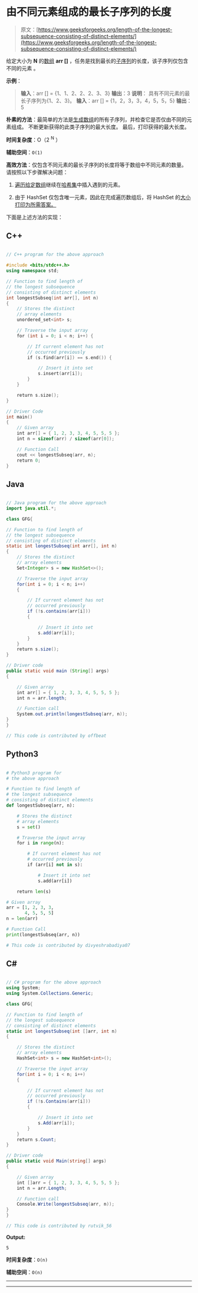 # 由不同元素组成的最长子序列的长度

> 原文：[https://www.geeksforgeeks.org/length-of-the-longest-subsequence-consisting-of-distinct-elements/](https://www.geeksforgeeks.org/length-of-the-longest-subsequence-consisting-of-distinct-elements/)

给定大小为 **N** 的[数组](https://www.geeksforgeeks.org/introduction-to-arrays/) **arr []** ，任务是找到最长的[子序列](https://www.geeksforgeeks.org/tag/subsequence/)的长度，该子序列仅包含不同的元素 。

**示例**：

> **输入**：arr [] = {1、1、2、2、2、3、3}
> **输出**：3
> **说明**：
> 具有不同元素的最长子序列为{1、2、3}。
> **输入**：arr [] = {1，2，3，3，4，5，5，5}
> **输出**：5

**朴素的方法**：最简单的方法是[生成数组](https://www.geeksforgeeks.org/generating-all-possible-subsequences-using-recursion/)的所有子序列，并检查它是否仅由不同的元素组成。 不断更新获得的此类子序列的最大长度。 最后，打印获得的最大长度。

**时间复杂度**：O（2 <sup>N</sup> ）

**辅助空间**：`O(1)`

**高效方法**：仅包含不同元素的最长子序列的长度将等于数组中不同元素的数量。 请按照以下步骤解决问题：

1.  [遍历给定数组](https://www.geeksforgeeks.org/c-program-to-traverse-an-array/)继续在[哈希集](http://www.geeksforgeeks.org/hashset-in-java/)中插入遇到的元素。

2.  由于 HashSet 仅包含唯一元素，因此在完成遍历数组后，将 HashSet 的[大小打印为所需答案。](https://www.geeksforgeeks.org/hashset-size-method-in-java/)

下面是上述方法的实现：

## C++

```cpp

// C++ program for the above approach

#include <bits/stdc++.h>
using namespace std;

// Function to find length of
// the longest subsequence
// consisting of distinct elements
int longestSubseq(int arr[], int n)
{
    // Stores the distinct
    // array elements
    unordered_set<int> s;

    // Traverse the input array
    for (int i = 0; i < n; i++) {

        // If current element has not
        // occurred previously
        if (s.find(arr[i]) == s.end()) {

            // Insert it into set
            s.insert(arr[i]);
        }
    }

    return s.size();
}

// Driver Code
int main()
{
    // Given array
    int arr[] = { 1, 2, 3, 3, 4, 5, 5, 5 };
    int n = sizeof(arr) / sizeof(arr[0]);

    // Function Call
    cout << longestSubseq(arr, n);
    return 0;
}

```

## Java

```java

// Java program for the above approach 
import java.util.*;

class GFG{

// Function to find length of 
// the longest subsequence 
// consisting of distinct elements 
static int longestSubseq(int arr[], int n) 
{ 
    // Stores the distinct 
    // array elements 
    Set<Integer> s = new HashSet<>(); 

    // Traverse the input array 
    for(int i = 0; i < n; i++)
    { 

        // If current element has not 
        // occurred previously 
        if (!s.contains(arr[i]))
        { 

            // Insert it into set 
            s.add(arr[i]); 
        } 
    } 
    return s.size(); 
}

// Driver code
public static void main (String[] args)
{

    // Given array 
    int arr[] = { 1, 2, 3, 3, 4, 5, 5, 5 }; 
    int n = arr.length; 

    // Function call 
    System.out.println(longestSubseq(arr, n));     
}
}

// This code is contributed by offbeat

```

## Python3

```py

# Python3 program for 
# the above approach

# Function to find length of
# the longest subsequence
# consisting of distinct elements
def longestSubseq(arr, n):

    # Stores the distinct
    # array elements
    s = set()

    # Traverse the input array
    for i in range(n):

        # If current element has not
        # occurred previously
        if (arr[i] not in s):

            # Insert it into set
            s.add(arr[i])

    return len(s)

# Given array
arr = [1, 2, 3, 3, 
       4, 5, 5, 5]
n = len(arr)

# Function Call
print(longestSubseq(arr, n))

# This code is contributed by divyeshrabadiya07

```

## C#

```cs

// C# program for the above approach 
using System;
using System.Collections.Generic; 

class GFG{

// Function to find length of 
// the longest subsequence 
// consisting of distinct elements 
static int longestSubseq(int []arr, int n) 
{ 

    // Stores the distinct 
    // array elements 
    HashSet<int> s = new HashSet<int>();

    // Traverse the input array 
    for(int i = 0; i < n; i++)
    { 

        // If current element has not 
        // occurred previously 
        if (!s.Contains(arr[i]))
        { 

            // Insert it into set 
            s.Add(arr[i]); 
        } 
    } 
    return s.Count; 
}

// Driver code
public static void Main(string[] args)
{

    // Given array 
    int []arr = { 1, 2, 3, 3, 4, 5, 5, 5 }; 
    int n = arr.Length; 

    // Function call 
    Console.Write(longestSubseq(arr, n));     
}
}

// This code is contributed by rutvik_56

```

**Output:** 

```
5

```

**时间复杂度**：`O(n)`

**辅助空间**：`O(n)`



* * *

* * *



